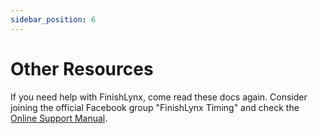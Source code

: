 ```yaml
---
sidebar_position: 6
---
```

# Other Resources
If you need help with FinishLynx, come read these docs again. Consider joining the official Facebook group "FinishLynx Timing" and check the [Online Support Manual](https://help.finishlynx.com).
